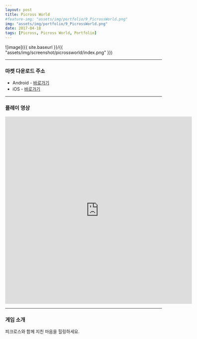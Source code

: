 ```yaml
---
layout: post
title: Picross World
#feature-img: "assets/img/portfolio/9_PicrossWorld.png"
img: "assets/img/portfolio/9_PicrossWorld.png"
date: 2017-04-18
tags: [Picross, Picross World, Portfolio]
---
```


![image]({{ site.baseurl }}/{{ "assets/img/screenshot/picrossworld/index.png" }}) 

---

### 마켓 다운로드 주소

* Android - [바로가기](https://play.google.com/store/apps/details?id=com.gamefox.picrossworld)
* iOS - [바로가기](https://itunes.apple.com/us/app/picross-world/id1228951079?ls=1&mt=8)

---

### 플레이 영상

<center><iframe width="600" height="600" src="https://www.youtube.com/embed/bcx2yi0ZHWg" frameborder="0" allowfullscreen></iframe></center>

---

### 게임 소개

피크로스와 함께 지친 마음을 힐링하세요.

